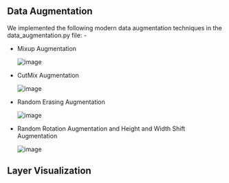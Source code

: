 ## Data Augmentation

We implemented the following modern data augmentation techniques in the data_augmentation.py file: -
* Mixup Augmentation

     ![image](https://user-images.githubusercontent.com/86690305/206849187-1bb83ed3-40e5-47a2-8962-009f4d2f87ce.png)
     

* CutMix Augmentation

     ![image](https://user-images.githubusercontent.com/86690305/206849195-dd5dfd44-6d1a-4b60-9266-ccdc03edb9e7.png)
     

* Random Erasing Augmentation

     ![image](https://user-images.githubusercontent.com/86690305/206849202-b4038db2-0547-4741-8e59-36366acae1f8.png)
     

* Random Rotation Augmentation and Height and Width Shift Augmentation

     ![image](https://user-images.githubusercontent.com/86690305/206849213-d1956fc7-2784-4ad3-a570-8bc21a725759.png)



## Layer Visualization
